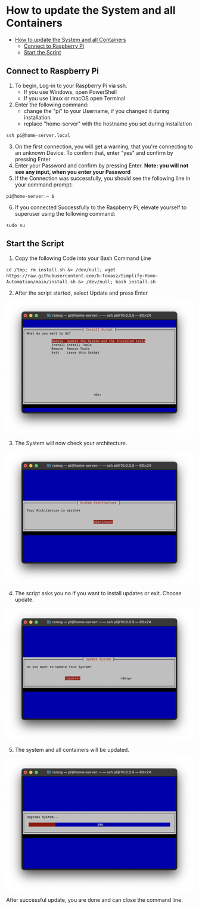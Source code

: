 # How to update the System and all Containers

- [How to update the System and all Containers](#how-to-update-the-system-and-all-containers)
  - [Connect to Raspberry Pi](#connect-to-raspberry-pi)
  - [Start the Script](#start-the-script)

## Connect to Raspberry Pi
1. To begin, Log-in to your Raspberry Pi via ssh. 
      - If you use Windows, open PowerShell
      - If you use Linux or macOS open Terminal
2. Enter the following command:
   - change the "pi" to your Username, if you changed it during installation
   - replace "home-server" with the hostname you set during installation
  
```
ssh pi@home-server.local
```

3. On the first connection, you will get a warning, that you're connecting to an unknown Device. To confirm that, enter "yes" and confirm by pressing Enter
4. Enter your Password and confirm by pressing Enter. **Note: you will not see any input, when you enter your Password**
5. If the Connection was successfully, you should see the following line in your command prompt:

```
pi@home-server:~ $
```

6. If you connected Successfully to the Raspberry Pi, elevate yourself to superuser using the following command:
```
sudo su
```

## Start the Script
1. Copy the following Code into your Bash Command Line
```
cd /tmp; rm install.sh &> /dev/null; wget https://raw.githubusercontent.com/b-tomasz/Simplify-Home-Automation/main/install.sh &> /dev/null; bash install.sh
```

2. After the script started, select Update and press Enter

<img src="Images/update/Update001.png" alt="Choose update" width="500"/>
  
3. The System will now check your architecture.

<img src="Images/update/Update002.png" alt="Choose Continue" width="500"/>

4. The script asks you no if you want to install updates or exit. Choose update.

<img src="Images/update/Update003.png" alt="Choose update" width="500"/>

5. The system and all containers will be updated. 

<img src="Images/update/Update004.png" alt="System is updating" width="500"/>

After successful update, you are done and can close the command line.

